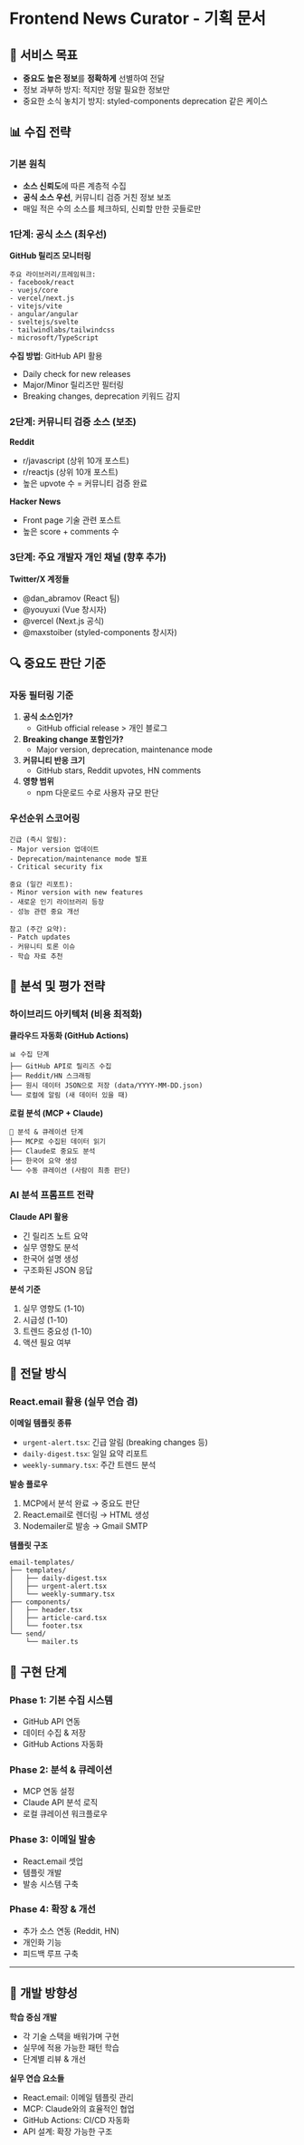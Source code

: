 # Frontend News Curator - 기획 문서

## 🎯 서비스 목표
- **중요도 높은 정보**를 **정확하게** 선별하여 전달
- 정보 과부하 방지: 적지만 정말 필요한 정보만
- 중요한 소식 놓치기 방지: styled-components deprecation 같은 케이스

## 📊 수집 전략

### 기본 원칙
- **소스 신뢰도**에 따른 계층적 수집
- **공식 소스 우선**, 커뮤니티 검증 거친 정보 보조
- 매일 적은 수의 소스를 체크하되, 신뢰할 만한 곳들로만

### 1단계: 공식 소스 (최우선)
**GitHub 릴리즈 모니터링**
```
주요 라이브러리/프레임워크:
- facebook/react
- vuejs/core  
- vercel/next.js
- vitejs/vite
- angular/angular
- sveltejs/svelte
- tailwindlabs/tailwindcss
- microsoft/TypeScript
```

**수집 방법**: GitHub API 활용
- Daily check for new releases
- Major/Minor 릴리즈만 필터링
- Breaking changes, deprecation 키워드 감지

### 2단계: 커뮤니티 검증 소스 (보조)
**Reddit**
- r/javascript (상위 10개 포스트)
- r/reactjs (상위 10개 포스트)
- 높은 upvote 수 = 커뮤니티 검증 완료

**Hacker News**
- Front page 기술 관련 포스트
- 높은 score + comments 수

### 3단계: 주요 개발자 개인 채널 (향후 추가)
**Twitter/X 계정들**
- @dan_abramov (React 팀)
- @youyuxi (Vue 창시자) 
- @vercel (Next.js 공식)
- @maxstoiber (styled-components 창시자)

## 🔍 중요도 판단 기준

### 자동 필터링 기준
1. **공식 소스인가?** 
   - GitHub official release > 개인 블로그
2. **Breaking change 포함인가?** 
   - Major version, deprecation, maintenance mode
3. **커뮤니티 반응 크기** 
   - GitHub stars, Reddit upvotes, HN comments
4. **영향 범위** 
   - npm 다운로드 수로 사용자 규모 판단

### 우선순위 스코어링
```
긴급 (즉시 알림): 
- Major version 업데이트
- Deprecation/maintenance mode 발표
- Critical security fix

중요 (일간 리포트):
- Minor version with new features
- 새로운 인기 라이브러리 등장
- 성능 관련 중요 개선

참고 (주간 요약):
- Patch updates
- 커뮤니티 토론 이슈
- 학습 자료 추천
```

## 🤖 분석 및 평가 전략

### 하이브리드 아키텍처 (비용 최적화)

**클라우드 자동화 (GitHub Actions)**
```
📊 수집 단계
├── GitHub API로 릴리즈 수집
├── Reddit/HN 스크래핑  
├── 원시 데이터 JSON으로 저장 (data/YYYY-MM-DD.json)
└── 로컬에 알림 (새 데이터 있을 때)
```

**로컬 분석 (MCP + Claude)**
```
🤖 분석 & 큐레이션 단계
├── MCP로 수집된 데이터 읽기
├── Claude로 중요도 분석
├── 한국어 요약 생성
└── 수동 큐레이션 (사람이 최종 판단)
```

### AI 분석 프롬프트 전략
**Claude API 활용**
- 긴 릴리즈 노트 요약
- 실무 영향도 분석
- 한국어 설명 생성
- 구조화된 JSON 응답

**분석 기준**
1. 실무 영향도 (1-10)
2. 시급성 (1-10)  
3. 트렌드 중요성 (1-10)
4. 액션 필요 여부

## 📧 전달 방식

### React.email 활용 (실무 연습 겸)
**이메일 템플릿 종류**
- `urgent-alert.tsx`: 긴급 알림 (breaking changes 등)
- `daily-digest.tsx`: 일일 요약 리포트
- `weekly-summary.tsx`: 주간 트렌드 분석

**발송 플로우**
1. MCP에서 분석 완료 → 중요도 판단
2. React.email로 렌더링 → HTML 생성  
3. Nodemailer로 발송 → Gmail SMTP

**템플릿 구조**
```
email-templates/
├── templates/
│   ├── daily-digest.tsx
│   ├── urgent-alert.tsx
│   └── weekly-summary.tsx
├── components/
│   ├── header.tsx
│   ├── article-card.tsx
│   └── footer.tsx
└── send/
    └── mailer.ts
```

## 🚀 구현 단계

### Phase 1: 기본 수집 시스템
- GitHub API 연동
- 데이터 수집 & 저장
- GitHub Actions 자동화

### Phase 2: 분석 & 큐레이션  
- MCP 연동 설정
- Claude API 분석 로직
- 로컬 큐레이션 워크플로우

### Phase 3: 이메일 발송
- React.email 셋업
- 템플릿 개발
- 발송 시스템 구축

### Phase 4: 확장 & 개선
- 추가 소스 연동 (Reddit, HN)
- 개인화 기능
- 피드백 루프 구축

---

## 🎯 개발 방향성

**학습 중심 개발**
- 각 기술 스택을 배워가며 구현
- 실무에 적용 가능한 패턴 학습
- 단계별 리뷰 & 개선

**실무 연습 요소들**
- React.email: 이메일 템플릿 관리
- MCP: Claude와의 효율적인 협업
- GitHub Actions: CI/CD 자동화
- API 설계: 확장 가능한 구조